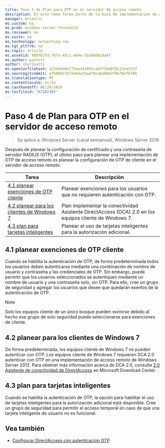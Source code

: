 ```yaml
---
title: Paso 4 de Plan para OTP en el servidor de acceso remoto
description: En este tema forma parte de la Guía de implementación de acceso remoto con autenticación OTP en Windows Server 2016.
manager: brianlic
ms.custom: na
ms.prod: windows-server-threshold
ms.reviewer: na
ms.suite: na
ms.technology: networking-ras
ms.tgt_pltfrm: na
ms.topic: article
ms.assetid: 4b97b2fd-767a-45c1-a64e-5b3edd0c8a47
ms.author: pashort
author: shortpatti
ms.openlocfilehash: a22d58e8e775ae341691cab1f5b40f8121ea533f
ms.sourcegitcommit: afb0602767de64a76aaf9ce6a60d2f0e78efb78b
ms.translationtype: MT
ms.contentlocale: es-ES
ms.lasthandoff: 06/20/2019
ms.locfileid: "67282382"
---
```

# <a name="step-4-plan-for-otp-on-the-remote-access-server"></a>Paso 4 de Plan para OTP en el servidor de acceso remoto

>Se aplica a: Windows Server (canal semianual), Windows Server 2016

Después de planear la configuración de certificado y una contraseña de servidor RADIUS (OTP), el último paso para planear una implementación de OTP de acceso remoto es planear la configuración de OTP de cliente en el servidor de acceso remoto.  
  
|Tarea|Descripción|  
|----|--------|  
|[4.1 planear exenciones de OTP cliente](#bkmk_4_1_Exemptions)|Planear exenciones para los usuarios que no requieren autenticación con OTP.|  
|[4.2 planear para los clientes de Windows 7](#bkmk_4_2_Win7)|Plan implementar la conectividad Asistente DirectAccess (DCA) 2.0 en los equipos cliente de Windows 7.|  
|[4.3 plan para tarjetas inteligentes](#BKMK_smartcard)|Planear el uso de tarjetas inteligentes para la autorización adicional.|  
  
## <a name="bkmk_4_1_Exemptions"></a>4.1 planear exenciones de OTP cliente  
Cuando se habilita la autenticación de OTP, de forma predeterminada todos los usuarios deben autenticarse mediante una combinación de nombre de usuario y contraseña y las credenciales de OTP. Sin embargo, puede permitir que los usuarios seleccionados se autentiquen mediante un nombre de usuario y una contraseña solo, sin OTP. Para ello, cree un grupo de seguridad y agregar los usuarios que desee que quedarán exentos de la autenticación de OTP.  
  
> [!NOTE]  
> Solo los equipos cliente de un único bosque pueden eximirse debido al hecho ese grupo de solo seguridad puede seleccionarse para exenciones de cliente.  
  
## <a name="bkmk_4_2_Win7"></a>4.2 planear para los clientes de Windows 7  
De forma predeterminada, los equipos cliente de Windows 7 no pueden autenticar con OTP.  Los equipos cliente de Windows 7 requieren DCA 2.0 autenticar con OTP en una implementación de acceso remoto de Windows Server 2012. Para obtener más información acerca de DCA 2.0, consulte [2.0 Asistente de conectividad de DirectAccess](https://go.microsoft.com/fwlink/?LinkId=253699) en Microsoft Download Center.  
  
## <a name="BKMK_smartcard"></a>4.3 plan para tarjetas inteligentes  
Cuando se habilita la autenticación de OTP, la opción para habilitar el uso de tarjetas inteligentes para la autorización adicional está disponible. Cree un grupo de seguridad para permitir el acceso temporal en caso de que una tarjeta inteligente de usuario no es funcional.  
  
## <a name="BKMK_Links"></a>Vea también  
  
-   [Configurar DirectAccess con autenticación OTP](https://technet.microsoft.com/windows-server-docs/networking/remote-access/ras/otp/deploy-ra-otp)  
  


